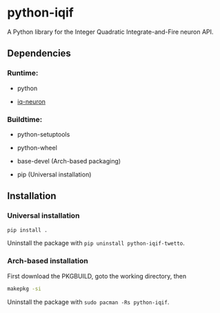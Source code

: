 # python-iqif
A Python library for the Integer Quadratic Integrate-and-Fire neuron API.

## Dependencies

### Runtime:

* python

* [iq-neuron](https://github.com/twetto/iq-neuron)

### Buildtime:

* python-setuptools

* python-wheel

* base-devel (Arch-based packaging)

* pip (Universal installation)

## Installation

### Universal installation

```bash
pip install .
```

Uninstall the package with `pip uninstall python-iqif-twetto`.

### Arch-based installation

First download the PKGBUILD, goto the working directory, then

```bash
makepkg -si
```

Uninstall the package with `sudo pacman -Rs python-iqif`.

